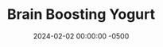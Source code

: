 ---
layout: post
title:  "Brain Boosting Yogurt"
date:   2024-02-02 00:00:00 -0500
categories:
- Recipes
- Breakfast
permalink: /recipes/brain-yogurt
image: /assets/Food/Breakfast/Avocado Yogurt/avocado-yogurt.jpg
ing: avoyog-ing
facts: avoyog-facts
section1: 
start2: 
section2: 
start3: 
section3: 
start4: 
section4: 
start5: 
section5: 
Prep: 5
Rest: 
Cook: 
Source1: 
Source2: 
whisk: https://s.samsungfood.com/RrBed
tags: 
- protein
- casein
- whey
- yogurt
- chia
- gluten free
- avocado
- berry
- blueberry
- nut
Description: I've challenged myself to go the month of February without any nut butter (should've chosen November). I've used avocados as my fat source here, as they're highly nutritious and add creaminess and bulk. I've also topped it with blueberries, so I guess I'm taking some inspiration from Genius Foods
Instructions: 
- In a bowl, mash your avocado with the back of a fork. Mix in the rest of the ingredients, divide across 2 bowls, and top with blueberries
---
